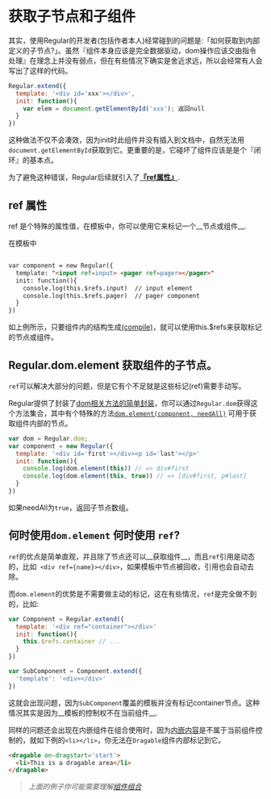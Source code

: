 
# 获取子节点和子组件

其实，使用Regular的开发者(包括作者本人)经常碰到的问题是:「如何获取到内部定义的子节点?」。虽然『组件本身应该是完全数据驱动，dom操作应该交由指令处理』在理念上并没有弱点，但在有些情况下确实是舍近求远，所以会经常有人会写出了这样的代码。

```js
Regular.extend({
  template: '<div id='xxx'></div>',
  init: function(){
    var elem = document.getElementById('xxx'); 返回null
  }
})
```

这种做法不仅不会凑效，因为init时此组件并没有插入到文档中，自然无法用`document.getElementById`获取到它。更重要的是，它碰坏了组件应该是是个『闭环』的基本点。

为了避免这种错误，Regular后续就引入了[__『ref属性』__]({{api}}#ref). 

## ref 属性

ref 是个特殊的属性值，在模板中，你可以使用它来标记一个__节点或组件__.

在模板中

```html

var component = new Regular({
  template: "<input ref=input> <pager ref=pager></pager>"
  init: function(){
    console.log(this.$refs.input)  // input element
    console.log(this.$refs.pager)  // pager component
  }
})

```

如上例所示，只要组件内的结构生成[(compile)](component/lifecycle.md)，就可以使用this.$refs来获取标记的节点或组件。


## Regular.dom.element 获取组件的子节点。

`ref`可以解决大部分的问题，但是它有个不足就是这些标记(ref)需要手动写。

Regular提供了封装了[dom相关方法的简单封装]({{api}}#dom)，你可以通过`Regular.dom`获得这个方法集合，其中有个特殊的方法[`dom.element(component, needAll)`]() 可用于获取组件内部的节点。

```js
var dom = Regular.dom;
var component = new Regular({
  template: '<div id='first'></div><p id='last'></p>'
  init: function(){
    console.log(dom.element(this)) // => div#first  
    console.log(dom.element(this, true)) // => [div#first, p#last]
  }
})
```

如果needAll为`true`，返回子节点数组。



## 何时使用`dom.element` 何时使用 `ref`?


`ref`的优点是简单直观，并且除了节点还可以__获取组件__，而且`ref`引用是动态的，比如` <div ref={name}></div>`，如果模板中节点被回收，引用也会自动去除。

而`dom.element`的优势是不需要做主动的标记，这在有些情况，`ref`是完全做不到的，比如:


```js
var Component = Regular.extend({
  template: '<div ref="container"></div>'
  init: function(){
    this.$refs.container // ...
  }
})

var SubComponent = Component.extend({
  'template': '<div></div>'
})

```

这就会出现问题，因为`SubComponent`覆盖的模板并没有标记container节点。这种情况其实是因为__模板的控制权不在当前组件__. 

同样的问题还会出现在内嵌组件在组合使用时，因为[内嵌内容](component/composite.md)是不属于当前组件控制的，就如下例的`<li></li>`，你无法在`Dragable`组件内部标记到它。

```html
<dragable on-dragstart='start'>
  <li>This is a dragable area</li>
</dragable>
```

> _上面的例子你可能需要理解[组件组合](component/composite.md)_


